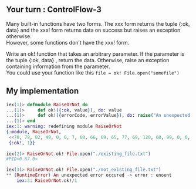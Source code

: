 ## Your turn : ControlFlow-3

Many built-in functions have two forms. The xxx form returns the tuple {:ok, data} and the xxx! form returns data on success but raises an exception
otherwise.    
However, some functions don’t have the xxx! form.

Write an ok! function that takes an arbitrary parameter. If the parameter is the tuple {:ok, data} , return the data. Otherwise, raise an exception containing information from the parameter.    
You could use your function like this `file = ok! File.open("somefile")`

## My implementation
```elixir
iex(1)> defmodule RaiseOrNot do
...(1)>     def ok!({:ok, value}), do: value
...(1)>     def ok!({errorCode, errorValue}), do: raise("An unexpected error occured -> #{errorCode} : #{errorValue}")
...(1)> end
iex:1: warning: redefining module RaiseOrNot
{:module, RaiseOrNot,
 <<70, 79, 82, 49, 0, 0, 7, 68, 66, 69, 65, 77, 69, 120, 68, 99, 0, 0, 0, 149, 131, 104, 2, 100, 0, 14, 101, 108, 105, 120, 105, 114, 95, 100, 111, 99, 115, 95, 118, 49, 108, 0, 0, 0, 4, 104, 2, ...>>,
 {:ok!, 1}}
 
iex(2)> RaiseOrNot.ok! File.open("./existing_file.txt")
#PID<0.67.0>

iex(3)> RaiseOrNot.ok! File.open("./not_existing_file.txt")
** (RuntimeError) An unexpected error occured -> error : enoent
    iex:3: RaiseOrNot.ok!/1
```
